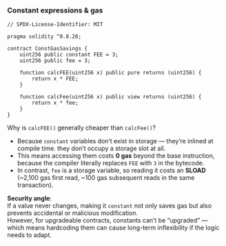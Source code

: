 ### Constant expressions & gas
```solidity
// SPDX-License-Identifier: MIT

pragma solidity ^0.8.20;

contract ConstGasSavings {
    uint256 public constant FEE = 3;
    uint256 public fee = 3;

    function calcFEE(uint256 x) public pure returns (uint256) {
        return x * FEE;
    }

    function calcFee(uint256 x) public view returns (uint256) {
        return x * fee;
    }
}
```
Why is `calcFEE()` generally cheaper than `calcFee()`?  
- Because `constant` variables don’t exist in storage — they’re inlined at compile time. they don’t occupy a storage slot at all.
- This means accessing them costs **0 gas** beyond the base instruction, because the compiler literally replaces `FEE` with `3` in the bytecode.
- In contrast, `fee` is a storage variable, so reading it costs an **SLOAD** (~2,100 gas first read, ~100 gas subsequent reads in the same transaction).

**Security angle**:  
If a value never changes, making it `constant` not only saves gas but also prevents accidental or malicious modification.  
However, for upgradeable contracts, constants can’t be “upgraded” — which means hardcoding them can cause long-term inflexibility if the logic needs to adapt.
